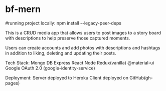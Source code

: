 # bf-mern

#running project locally: npm install --legacy-peer-deps

This is a CRUD media app that allows users to post images to a story board with descriptions to help preserve those captured moments.

Users can create accounts and add photos with descriptions and hashtags in addition to liking, deleting and updating their posts.

Tech Stack:
Mongo DB
Express
React
Node
Redux(vanilla)
@material-ui
Google OAuth 2.0 (google-identity-service)

Deployment:
Server deployed to Heroku
Client deployed on GitHub(gh-pages)
